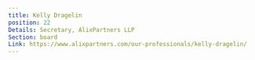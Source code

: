 ```yaml
---
title: Kelly Dragelin
position: 22
Details: Secretary, AlixPartners LLP
Section: board
Link: https://www.alixpartners.com/our-professionals/kelly-dragelin/
---
```


